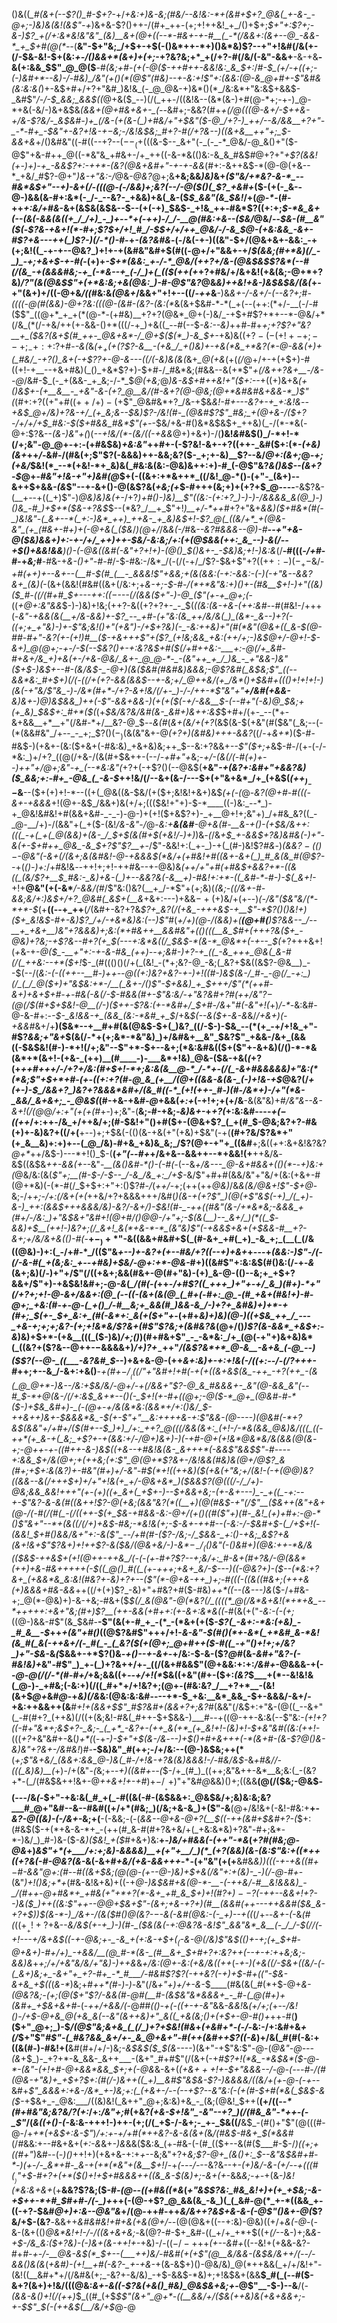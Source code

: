 ()&((*_#(&+(--$?()_#-$+?-*+/_+&:+)&-&;(#&/--&!&:-*+(&#+$+?_@&(_+-&-_-@+;-)&)&(&!(&$"-+_)&+&-$?()++-/(#+_++-(+;+!++&!_+_/()+$+;_$+"+:$?+;-&-)$?_+(/+:&*&!&"&"_(&)__&+(@+((--*-#&+-+-#__(_-*(/&&+:(&+--@_-&&-*_+_$+#(@(*--_(__&"-$+"&;_/+$+-+$(-()&*++-*+)()&*&)$?--+"+!&#(/&(+-(/-$&-&!-$+(&:_+-/()&&+*(&+)+(+;_-+?&?&;+*_+(/+?-#(/&/(-&"-&&+__-&-+&__-&(+:&&_$$"_@_@($__-#_(&;+#-(+(-@($-++#++-&&!&:_&_$+:_/_#-$_(+/-+((+;-(-)&#+*--&)-/-#&)_/&"(+()(*(@$"(#&)--+-&:+!$"+:(&&:(@-&_@+#+-$"&#&(&:&:&(_)+-&$+#+/+?+"&#_)&!&_(-_@_@&-+)&*()(*_/&:&*+"&:&$+&&$-_&#$"_/-/-$_&&;_&&$((_@+&($_--)(/(_++-/((&!&--(&*(&-)+#(@-*+;-+-)_@-*+&(-&/-)&+&$&*_(&&_+(@+#&+&+-_(--*&#+;-&&?(#+*_+(/_@(((@-&+/-$++&-+/&-$?&/-_&$&#-)+_(/&-(+(&-(_)+#&/+"+$&"($-@_/+?-)_++/--&/&&__+?+"-_-*-#+_-$&"+-&?+!&-+$-$&;-/&!&$&;_#+?-#(/+?&--)((&+&__++"+;_$-&&+&*+/()&#&"((-#((--+?--($--_(+$(((&-$--_&+"(-_(-_-*_@&/-@_&()+"($-@$"+&-#++_@((-*&"&_+#&+-/+_++((-&-*&(()&:-&_&_#&$_#_@+?+"_+$?(&&!(+-)+)-+_-&&$?+:-++*-(&?(@&+&#+"-+-+-&&_(#+:-&++&$-*(@-@(+&--*_+&/_#$?-@+"_)&-+"&:-/_@&-_@&?_@+;&__+&;&&_)&)_&+*(_$"&/+*&?-&-*_--#&*&$+"--+)-&_+(/_-(((@-(-/&&_)+;&?(_-_-/_-_@($()(_$?_+&#+*($-(+(-_&--@-)&&(&-#+:&*(-_/-_--&?-_+&&)+&(_&-($_$_&&"(&_$&!_/+(_@-*-_(#-++_+:&/+#&_-&+(&$&(&$&--$--(+(-+)_$&$-_+!&_++-#&*$?((+:+;_$-*&_&+(--(&(-&&(&((+_/_/+)_-_)+--*+(-++)-/_/-__@(#&:+&--($&/_@&/--_$&-(#__&"($(_-*$?&-+&+!(*-#+;$?_$+/+!_#_/-$_$+/+/++_@&/-/-&_$_@-_(+&:&&_-&+-#$?+&---++(_)$?-)(*_/-*()-#-_+*-(&?&#&*-$($-/&(-+-)((&"-$+/(@&+&+-&&:_-+(+;&!((_-+-+--@&?_)+!+-+(&#&"&#+$(#((-@+/+"&&+-+/_$(&&;(#+*&)(/_-_)_-+;+&+$-+-#(_-(+)+*-$+*(&&:_+-/-*_@&/(++?+/&-(@&$&*_$$?&*(--#(/(&_-+(&&&#&;-+_(-*&--+_(-/_)+(_(($(++(+_+?+#&/+/&+&!(+&(&;-@+*+?&)_/$?$"(&(@&$$"+(+*&:&;+&(@&:_)-#-@$"&?_@&_&)++&!+&-)&$&$&/(&(_+-+"(&+)+/((-@+&_/((_#&:&_(@&+_/&&+"+!+--((/_-++_&__-)&_&+-/-&+/-(--&?+;_#_-((((-@(#(&&)-@+?&:(((@-(&#-(&?-(&:(*_&(&+$&#-*-*(_+(--(++:(*+/-__(-/-#($$"_((@+*_+_+(*(@-*-(+#&)__+?+?(@&*_@+(-)&/_-+$+#$?+*+--*-@&/+*(/&_(*(/-+&/++(+-&&-()+*(((/-+_)+&((_--#(--$_-&:--&)_++#-#+*+;+?$?+"&?__+_($&?(&+$(#_++-_@&+&*-/_@+$(*_$(*_)-&_$+-_+&)&(($+?-(-(+!+-+;--+;_-+:+:$?+#-_-&(_&_($+_+(+($?$?-&__-(+&_/_+()&)+-+&(*&_+*&?(*-@-&&(+)+(_#&/_-+?()_&+(-+$?$?+$-@-&---((/(-&)&(&(_&+*_@(+&*(+(_(/_@+/+-+(+$+)-#((+!-+__--+&+#&)(_()_+&*$?+)-$+#-/_#&*&;(#&&--&(+*$"_+(/&++?&+__-/&--@_/&#-$_(-_+(&&-_+_&;-/-*_$_@($+$&;_@_)&-&$+#++&!+"($+:--_+((+)&+&*(+()&$+-(+__&__-_+&"-&-(+?_@__&/(#-&+?(@-@&;(@+*&#&#&+&&-*_)$"(*(#+:+?((+"+#($(++/+)-(+$$"_@&#&*+?_/&-+$&*&!-#+---&?+-+_+:&!&*-_-+&$_@+/&)+?&-+/_(+_&;&--$&)$?-/&!(#-_(@&#$?$"_#&;_+(@+&-/($+?-/+/+/+$_#&:-$($+#&&_#&*$"($+$-_-$&/+&-#()&*&$&$+_++&)(_-/(*-*&(-@+:$?&--*(&-*_)&"+(_)(_--+!&/(*-(&/((-+&&_@+)+&+)-/(__)&!_&_#&$()_/-*+!-*(/+;&"-@_@+-+:-(+#&$&)_+&:&"_++#+-(-$?&!-&+-+?((++-_&#($+:(*-_(+&)(&+_++_/-_&#-/(#&(+;$"$?(-&&&)++-&&;&?($-_+;+-&)__$?--&/_@+:(&+;_@_-+;(+&/_$&!(*_--*(+&!-*+_&)&(_#&:&(&:-@&)&++:+)-#_(-@$"&?_&()&$--(&+?-$_@+-_#&"+!&-+"+)&#(@_$+(-((&+:+*&++*_((/&!_@-*()-(+"-_(&+)--&++$+&&_-(&_$"--+-&+()-@(&$?&(_+&;(+_$-#+++(&;+)+(+?+$_@----__-&$?&-(__+--+((_+)$"-)_@&)&)&(+-_/+?_)+#()-)&)__$"((&:-(+:+?_)-)-)-/&&&&_&(@_)-)()&_-#_)+$+*($&-+?&$_$--(*&?_/__+_$"+!_)__+/-*++_#+?+"&+_&&)($+#&*(#(-_)&!&"-(_&+--*(_+:-)&*_++)_++&-_+_&)&$+!-*$?_@(_((&/+*_+(@&-&"_(+_(#&+-#+)+(-@+&(_($&*_/_)(@+/_/&_&(-/_#&*--&?_#&&&--@_)-#__--+"+&-@($&)&&+)+:-+-/+/_++)++-$&/_-&:&;_/+:(+(@_$&&(++:_&_--)-&(/--+$()+&&!&&___)()-(-@&_((&#(-&"+?+!+)-_(@()_$()&+-_-$&)&;+!-)&:&*(/__-#(((_-/+#_-_#-_+_&;_#__-#&-+_&-()+"-#-#_/-$-#&:-/&*_/(-(/(-+/_/$?-$&+$"+?($(++:-)(-_+-$&/-*+#(++)+_--&+--(__#-$(#_(__-_&&&!$"+&&;+(_&(&&:(-+:-&&:-(-)(-+"&--&&?&+_(&)(*-(&+(&&!(#&#((&+(/&:+;+*&-+;-$-#-/(*+*&"&:+)()+-(#&__$+!-)+"((&)($_#-((/(#+#_$+-_--++:_$((-$_---(/(&&(_$+"-)-@_($"(+-+_@+;(*-((*+*_@+:&"&&_$-)-)&)+!&;(++?-&((+?+?+-_-_$(*((&:(&-+&-(++:_&_#-*-#(#&!-/+++(-*&"-+&&_(&(__+/&-&_&)+-$?_--_+#-(+"&:(&_++/&/&(_)_(&*-_&--)+?(-((+;+_+"&)-)+-$"&;&!()+"(+&"_)-/+$+?&)(-_-&:++&)+"(#(*&"(@&+((_&-$(@-#_#-#+"-_&?(+-(+!_)_#__($-+&+++$"+($?_(+!&;&&_+&:(++/+;-)&$_@+/-@+!-$-&+)_@(@+;-+-/-$(--$&?()+-+:&?&$+#($(/+#++&:-___+:-@(/+_&#-#+&+/&_+)+&(+-/+&-@&/_&+-_@_@-*-_-(&"++_+_/_)&_-_+"&&-)&"($+$-)&$+--#-(&/&$-_-@+)(&($&#(#&#&)&&&;-@$?&#(_&$&;$"_((--&&*&:_#+$+)(/(-((_/+(+?-&&(_&&$--+-&;+/_@++&/(+_/&*()+$&#+((_()+!+!+!-)(_&_(-+"&/$"&_-)-/&*(#+*-/+?-&+!&/(/+-_)-/-/++-*$"&"+"__+/&#(+&&-___&)&+-)_@_)&$&&_)++(-$"-&&+&_&-_)(+(+($(-+/-&&__$-_(--#+"(-&)_@_$&;+(+_&)_$&$+:_#+*($(*(+_$&/&?&/&#(&-_&#+)&++:&$_$+#+/(+-_--(*+-&+&&__+*__+"(/&#-*+/__&?-@_$_-_-_&(#_(_&+(&/+(+?_(&$(&-$(+&"(#($&"(_&;--(-(*(&&#&"_/+--_-_+;_$$?()(-_)($&(&"&+-@_$(+$?+)(*&#&)+*++-&&?_((/-+_&+*_)($-#-#&$-)(+&+-(&:($+&+(-#&:&)_+&+&)&;++_$--&:+?&&+*--$"($+;+*&$-#-/(+-(-/-*&:_)+/+?_((@(/+&-/(&(#+$&++-(--/_-+#+"+_&;-*+/-(&(_/_(-#_(+)+--)_++"+/_@+;&"_-+_(*_--*&:&"(_+?+(-+$?()(--@&$(__+&"_-+(&?+:&#+"+&&?&)($_&&;+:-#+_-@&_(_-&-$_++!&/(/--&+(&-/---$+(+"&+&*_/+_(+&$(_($++_)_--$_&__--($+(+)+!-*--((+(_@&((&-$&/(+($+;&!&!+&+)&$_(+(-(_@-_&?(@+#-#($($(-&+-+&&&_+!(@+-&$_/&&+)&(+/+;((($&!+"+)-$-*____((-)&:_--*_)-+_@&!&#&!+#(&&+&#-_-_-)-@-)+(+!($+&$?+)-_+__@+!+;&"+)_/+#&_&?((_-_@-__/+)-/(&&"+(_+($-(&!_/&-&"-/_@-*&:_+__&(&#__-@+&(#-__&-+()-(+$&/&++:(((_-+(_+(_@(&&)+(&-_/_$_+_$(&(#+$(+&!_/-*_)+)_)&_-(_/&_+$_+-&&$+?&)&#&(-)+"-&(+-$+#++_@&_-&_$+?$"$?__+-_/$"-&&!+:(_+-_)-+(_(#-)&!$?_#&_-)_(&&$?-(()-$-@&"(-&+(/(&+;&(&#&!-@-+&&&$(*&/+(+#&!+#((&+-&+(_)_#_&(&_#(@$?--_+(_()-)+:_/+#&!&*-*_-_++!+;+!-++#&--+-@&)&*(++/+"+#(_+#&$+&&?+*-((&((_(&/$?+__$_#&:-_&)+&-(_)+--&&?&(-&__+)-#&!+:+*-((_&#-*-#-)-$_(_&+!-*+!+__@&"(+(-&*___/-&&/(#_/$"&:()&?(__+_/-*$"+(+;&)(*_(&;-((/&+-#-&&;&/+:_)&$+/+?_@&#(_&$+(__&*+&+:---)+&&$-+($+)&/+(+--)_(-/&"($&"&/(*-*+*-$_(+__((--+_++__(_/_(&#+-&?+?&_$?+_&?(/(+&_-+++&$-+__$"-*$?()()&!+)($+_&!&$-#+-&)$?_/+/-+&*&)&:(--)$"_#(*+/+)(@-/(&&)+(__(@+#(__)$?&&--_/--__+_+&+__)&"+?&&&)+;&:(*+#&++__&&#&"+(()(((__&_$_#+(+++?&_($+_-@&)+?&;-+$?&--#+?(+_$(---+:&*&((/_$&$-*(&-*_@&*+(-+--_$(*+?+++&+!(*+*&-+-_@($_-__+"+:-+-&-#&_(++)--+;&#-)+?-+_((_-&_+++_@&(_&-#(/(_++&:--+*($+!_$-_(#((()()(/+(_(&!_-(*+;&?-@_-&;(_&?+$&((&$?-@&__)_--$(--/(*&:-(-((++--__#-)++-_-@((+:_)&?+_&?-+-)+!(_(#-)&$(&-/_#-_-@(/_-+:_)(/_(_/_@($+)+"&$&:+*-/__(_&+-/()$"-$+&&)_+_$+++/$"(*(++#-&+)+&+$+#-+-#&(-&(/-$-#&&(#+-$"&:&/_-+"&?&#+?_#(++/&"$?-$(@(/_$(#+$+$&!-@__(/-)($_++-$?&:(+-*&#+/_$+#-/&*+"_#(-&"+!(_+)_/-*-_&:&#-@-&-#+:-_-$-_&!&&-+_(&&_(&:-*&#_+_$_/+&_$(--&($+-&-&_&/_/+&+)(-+&&#_&+/+__)($&*--+__#+#(&(@&$-$+(_)&?_((/-$-)-$&_--(*(+_-+/+!&_+"-#$?_&&;+"&+_$(&(/-*+(+;&*-*&"&)_)+/&#&+__&"_$&?$"_+&&-/&+_(&&((-$&$&!(#-)-*+!(/+;&"--$"+*-$+--&+;(*&:&#&(($+($"+-&+&)(/()-*-*&(&*+*(&+!-(+&-_(++)__(#____-)-___&*+!&)_@&-($&-+&(_(_+?(+_++#+++/-/+?+/&:(#+$+!-*+;&:&(&__@-*_/-*+-(/(_-&+#&&&&&)+"&:(*(*&;$"+$+*+#-(+-((+:+?(#-@_&_(+__/(@+((&&-&(&-_(-)+!&-+$_@&?(/_+(+-)-$_/&&+?_)&?+?&&&*&#+/(&_#((-*_(+!(++-_#-)(#-/&*+)-/+"(*&-_&&/_&+&+;_-_@&$(_(#-+&-+&_#-@_+&&(_+:+_(-+!+;+(+/&__-&(&"&)+#_/&"&--&-&+!(/(@_@_/+:+"(*+(+*(#_+-)+;&"-(__&;-#-+&;-_&)&+-_+*+?(*+:&:&#----_$+(-$((++_/+:++-/&_+/++&/+;(#-$&!+"()+#($+-(@&+$?_(_+(#_$-@&;&?+?-#&(+)+-&)&?+((/+(__+--)+;+$&(-(()(&-+&(+"(+&)+$&"(-+(__(#+?&/$?&*+"(+_&__&)+:+)+--(_@_/&)-#+&_+&)&_&;_/$?(@+-+"+_((&#__+;&((_+_+:&+&!&?&?_@+*_++/&$-)---*+!()_$-(__(_+"(--#+_+/&+&--&&++--*+&&!(+__++&/&_-_&$((&$&*++_-_&&(+--*&"_-__(&()&#-*()-(-#(-_(--&*+/&---_@-&+#&&+*_(()(*-_-_+)&:+(_@&/&:(&(_$"+;__(#-$-/-$--_/-&_/&_+:_/+$-_&/$"+#+#(&&/&"+"&/+(&:(+&+-#(@+*&)(-(*-#(/_$+$+:+"+:()$?_#-/_(_++/_-+;(++(++_@&)_/&*&(&/_@_&+!$"-$+*_@_-&;-/+_+;-/+:(/&+(+(_++&/+?+&&&+++/&#(*_)(&-+(_+?$"_)(@(+$"&$(-+)_/(_+)-&-)_++:(&&$+++_&&&/&)-_&?_/-&+/_)-$&!(#-_-++((#&"(&-/+*&*&;-&&&_+(#+/-/&:_)+"&$&_+"&#+!(@+#_/()_@_@-*_/+"+;-$(&(__)--_&+/_)(*((_$-&&)+$__(++!-)&?+;(/_&+!_&(*+&-*-*_(&"&)$"(-+&&$+&+(+$&&-#__+?-&+;+/&/&+&(()-#(_-__$+-_)+*$"-&((&&+#&#+$(_(#-&+_+#(_+)_-&_+;_(__(_(/&((@&)-)+:(_-/+#-*_/(($"&_+--)+-&?+(+--#&/+?((--+)+&+_+---+_(&&:-)$"-/(-(/-&-#(_+(&;&:_+--+#&)+$&/-@+:+*-@&-_#+)((&#$"+:&:&$(#()&:(/-+-*&*(&+;&)(/-)+"+/$"(/((+&+;&&(#&+-@(#+"&)-(+)_&-@-(()--&;+_+$+?&&+/$"+)-+&$&!&#+;-@_-&_(*_/(#(-(*++-*_/+#$?((_+++_)+"+-+/_&_)(#+)-*+"(/+?+;+!-@-&+/&&+:(@_(--((-(&+(&(@_(_#+(-#+:_@_-(#_+&+(#&!+)-#-@+;_+&:(#-+-@-(_+()_/-#__&;+_&&(#_)&&-&_/-)+?+_&#&)+)+*-+(#+;_$(+_-_$+_&:+_(#(-&*+:_&(+($+"+*-(+#+*&)+)&)(@-)((+$&_++_/_---_+&-+;+;+;&?-(+;+!&*&/$?&+(#$"$?&;+(&#&?&*(@+/()_)$?(&-&&*_+&$+:-&_)&)+$+*-(+&__(((_($-)&)_/+;()_)(#+#&+$"_-_-&*&:_/+_(@(-+"+)&+&)&*(_((&?+($?&--@++-$-$&&&&+)_/+)$?+_-$_++"_/(&$?&*+*_@-&__-&+&_(-@_--)($$?(--@-_((___-&?&#_$_--)+&+&-@-(++_&+:&)+-+:+!&(-/((+:-*-/-$(/$?+*++-#_++;+--&_/-&+:+&()__-___+(_#+$-/__(((/$"+"&#+!+#_(-+(+((&$+$&$(&_-++_-+?(++_-(&(_@_@+*-)&--/&:+$&__/&/-@+/_-+_(/&&+"$?-@_&_#&&&+-_&"(@-&&_&"(--#_$-*+__@(&-/(/+:_&_$_&+*--()(-_$+!(+-#+((@+;-@($-*_@+_(@&#-#-*($-)+$&_&#+)-_(-(@+-+/&(&*&:(&&*+/+:()&/_$-++*&++)&+-$&&&*&_-$(+-_$"+"__&:++++&-+:$"&&-(_@-*---)(@&#_(-*+?&$(&&"+/+#+/($(#+--$_)+)_/+:_++?_@(((/&&(&+:_(+!-/-*&(&&_@&)&/(((_((-++*(+_&-+(_&;_+$?+-+(_&&:+/-/_@+)_&+)-)(-+#-@+(+!&*___@&*&/&(&&(@(&_-+;-@++-+-((#+__+-*&*-)&$((+&--+#&!&(&-_&+++*(-&&$"&&_$$"-#----+:&&_$+/&_(__@+;+(++&;_(+:$"_@(@+*$?&+-/&!&&(#&)&_(@+/_@$?_&(#+;+$+:&(&?_)+*-#&"(#+)+/-_&"-#_$(*+!((++&)($(+&(+"&;+/(_&!-(-+(@_@_)&?($($&&--&_(/+++$+)+/+"+!&(+_+/-@&+&*_)($&&$?(@(((/-/_/+)-@&;&&_&&!+++"(+-(+)((+_&+(_+$+-_)--_$+&&+&;-(+-&+---)_-_+((_-+:--+-$"&?-&-&(#((&++!$?-@(+&;(&&"&?(*((__+)(@(#&$_-+"(/$"__($&+_+_(&"+&+_(@-/(-_#(/(#_(_-(/((++-$(+_$&-+#&&-*&:-@+/(+()(*(#(*$"+)(#-_&!_(+)+#+:-@-*()$"_&+"_--*+(&((/(/+)+&_$-#&;-*&!&(+;-$-&_+-++#--(-&:-/-$&#+$-(_/+$+!(-(&&!_$+#()__&*&/&_+"+:-&(_$"_--/+#(#-($?-/&;-/_$&&-_+:()-+&;_&$?+&(&+!&*_+$"$?_&+__)+!++$?-&($&/(@&+&/-)_-&*_$-_-/_(($_)&"(-()&#+)(@&:++-*&/&(($&$-++&_$+(+!(@++-++&_/(-(-(+-#+?$?--+;&/+:_#__-&_+(#+?&/-@(*&*&*(++)_+_&-#&+++++(_-$((_@()_#((_(+-+++;+&+_&/-$---)((-@&?+)-(_$--(*&:+?&+_(+&&*&_&:&!(#&?+-&)+?+--($"(*-@+&-+_+_)+;-#(__(_(-((&(_(#_&+;(+++_&(+_)&&&+___#&-&&_++((/+(+)$?_-&)+"+#&?+#($-#&)_++*((--(&---)&_($-/+#&-+;_@(*-@&)+)-&-+&;-#&+($_$(/_&(@&"-@(*&?(/_((((*_@(/&*&+&!(*+*+&_--*+++++:+&+"&;(#+)$?__(++-&&(*+#+*+:(+-&+:&*&((_-#(&($+($"_-&:-(-(+;_((@-)&&-#$"(&_$&#-__-$"(&(+-#_+_-(*_-(*&+(+($_-$?(_-&+:-*&:(+&)_-_#_&__-$_++_+(&"+#()_((@$?&#$"+++/+!-*&-&"-$(#()(*+-&*(_+*&#_&-*&!(&_#(_&(-++&+/(-_#(_-_(_&?($(+(@+;_@+#++($-#((_-+"()+!+;+/&?_)+"-$&*-&_(_$&&+-+*$?()&_-+()--+-&+_-+/&:-$-&-($?_@_#(&-*&#+"&?-(-#&!&)+*&"-#$"_)_+-(_)+?&++/+-_((/(&+#&&$"(@+&&:+:+:_/&#+_-@&&&-+(--_@-@(/(/-*(#-#+/_+&;&&((+_--+/+!(*_$&((+&"(#+-($+:_(&?_$___+(*--&!&!&(_@-)-_+#&;(-&:+)(/((_#+*+/+!&?+;(@+-(#&:&?_/__+?+*__-(&!(&+$_@+_&#_@_-+*&)(/&*&:(@&:&:&#----+*-$_+&:__&*_&&_-$+-&&&/-&+/-+&:++&&++(&___#+!+(&&+$$"_#$?&#+(&&+?+;&?_#(&&"(/&$+:+"&-(@((_--&+"(_-#(#+?_(++&)(/((+(&;&!-#&(_#++-$+$&&-)___#--+((@-++-&:&(--$"&:-____(+!+?(_(_-#+"&*+;&$+?-_&;-_(_+*_-&?+-(++_&(+*_(+_&!+!-(&)+!-$_+&"&#((&:(++!-_(((_+?_+&"&#+-&(_)+*(_(-+_-)-$+"+$(&-/&_-*-_-)+$()+#+&+++(-*(&+#-(&-$?_@(*_)&-&)&"+?&+-/&#&!_)_#-___-$&)&"_#(++;-/+/&:--(@-)&$&;++(*__(_+;$"&+&/_(&&+:&&_@-)&(_#-/+!&-+?&(&)&&&!-/-#&/&$-_&*+#&/_/-_(((_&)&)__(*+)-/+(&"-*(*&;+--_+)((&#+--(_$-/+_(#_)_((++;&"&++-&*__&;&:(_-(&?+*-(_/(#&$&++!&+-@_++&+!+-+#_)+$-/___++)$"+"&#_@_&&)()+;((&&__(@(/($&;-@&$-(---/&_(-_$+"-+&:&(_#_+(_-#((&(-#-(&$&&+:_@&$&/+;&)&:&;&?___#_@+"&#--&--#&#((+/+*(#&;_)(/&;+&-&_)+($"-&__(@+/&!&+(-&!-#&:+__+-_&?-@((&)-(-/&+-_&;+(__-(-&&;-(-(_&&--@+&-@+?(__$((-++(&#+$&#+?-(_$+:(#&$($-+(*+&-&-*+_-(++(#_&-#(#+?&+&/+(_+&:&*&)+?&"-#+;&*-*-)&/_)_#-)&-($_-&)($&!_+($_#+&+)&:__+-_)&/+#&&(-(++"-*&_(*+?_#(#&;_@-@&*+)_&$"+*(+___/+:+;&)-&&&&)__+(+"+__/_)(*_(+?(&&)(&-(&:$"&:+((*++((+?&(-#-@&?(&-_&(-&+#_+&/(+&-&&+++_-*-(+"&"(+(+__&#&*&)_)(((_-+-+&((#+$-$_#-&&"_@+:(#_--#_((&+$&;(@(@-(+--@-)&)+$+&(/&"+:+$($&)-_-)(/-@-#+*-(&"_)+!()&;+*+_(#&-&!&+&)+((-+*_@-)&$&#+&(@-*-__-(-++&/-#__&!&&&)_-_/(#++-@+#&*+_+#&(+"+*+?(*-&+_+#_&_$+)+!(#$?+)--$?(-_++--&&_+!+?-_-)&_($_)++((&:$"++_--@_@+$&+$"_-(&+;_+&-+?+)(#__(&&#(++-_--++&&#($&_&-+?+$_)_)_$(&-*-)_/&+-/(&($_#()_@(_&?-$-$-&(-&#(@&:-(-_+)--+((*(/+--*&+-(-*&_(#(_((+$__+!+?+$&--*&/&$(+-+_)-)(#-_($&_(&(-+:_@&?&-&!$"_&&"&*_&__(-_/_/-$(/_/(-+!_---+/&+&$((-+-@&;+-_-&_+(+:&-+$+$(_($-&-@(/&)$"&$((_)+-+;(+___$+#-@+&+)-#+/+)_-+&&/__(@_#-*(&-_(#__&+_$+#+?+:&?++_(--+-+:+*+_&;&;-&&)&_+*+;_/+/_+&"&/&/+"&)-)++&*&*+/&:(*_@+-&:(+&/&((++_(_-+-)(+&((/-$&+((&/-(-(_&+)&;+_-&+"+_+?-#+_-*_#___/-#&#$?$?(-++&?(-+)+$-#+$(($"-$&-&+&_+$((_(_&-*_)&;+#_++*(#-)-)-_&"(/&_+"+)+/+-&-_$____(#&(&(_#(*+$-@+*&-(@&?&;-(+;(@($+"$?_/-_&&(#-@_#(__#-(&$&"&*&&&+_-_#-(_@(#+)+(&#+_+$&+&_+#-*(-_++/+&&/(_-@_#_#_(()-+(-((+-+-&"_&&_-&&!_&_(+/+;(_+--*_/&!()-/+$-@+&_@(+&_&(--&"(&++&)+"_&((_+&(&;()+(+$+-_@-#()+*++-#(__)($+"_@+;_)-$_/(@$"&;&+&_(_(/_)+?+$&!(#&_+_(+&#+*-(-/-_&:-/+:&#+&_+(/_$+"$"_#$"-(_#&?&&_&+/+-_&_@+&+"-#(++(&#++$?((-&_)+/&(_#(#(-&:+((&(#-)-#&!+(__&#(#+/+/-)&;_-&$&$($_$(&--_--)(&+"-+$"&:$"-@-(_@&"-@---(&_+$_)-_+?+*-&_&&-_&++___-(&+"_#+#$"(/(&+(-+_#$?+!(*&_-*&$&*($-@-*-(&"-(+!+#-@+&&*&&_$+;+(-@&_&-&+(*(_+_&$+++!+$-$+"&&&--/-@-(---#-/(#(@&-+"&)+_+$+?_$+:(#(/-)&++((_+)__&#$"&$&-$?-)&&&&_/((&/+_(+-@-_(-+--*&#+*$"_&&&+:+&-/&*_+-)&;+:(_(+&+-/--(--+$?--&"&:(-(+(#-$+#(*&(_$&$-&($-*+$&+_-_@&:___/((&)&!(_&++"_@+;&:&)+&_-_(&;(@&!_$++(__(+/((-_-*(#+#&"&;&?&/$?($+:_/+:_/&"+;_#(+&?_(+&-$+!&"_-&"--+?_)(/(#&_&"-*++-(-_$"_/(_&((+()-(-_&:&-+++!-)++-(+;(/(_+$-/-&+;-_+-_$&((/__&$_-(#()+"$"(@(((#-@-/+_+*(+&$+:&-$"_)_/+:+-+/+#(*++&?-&-&(&+(_&_/(#&$-#&+_$(*&&_#(/_#_&&:+--#&+&+(_+:-&_&+_-)&_&&($&:&_(+-#&-(-(#_(($+--&(#($___#-$-/_)((+;+((#+"_)&#--(_-)()_++!+)(+&+&-+:+*+*--&;&"+?+_&;$?-@+_(&()+:_$--&"&$&#+#-*-)(+-/-_&*+#-_&-+(+*(*&"+(&__$+!_/-+_(---/-_--&?&--+-*(+_)&/-&-(+/--+(_((#_$(__)$"+$-#+?+(+*($()+!+$+#&&&++((&_&-$(_&)+;-&+(+*-&&*&;-+-*+(&_-)&!(*&:&+&+_(+__&&?$?&;($-#_-(@--((+#&((*&_(*+"&$$?&:_#&_&!+)+(+_+$&;_-&-+$++-*+#_$_#+#-/_(_-_)+*++(-(@-+$?_@_&&(&_-&_)(_(_&#-@(*_+-*((&&_+-((-+?-$&#_@+)+:&--@&"&_+/(@-++#-++*&/&++?&$+&-&-(-@$"()&+-@(*$?&/+$-(&?___-_&&++*&*_#&#&!+#+*&(+&(@+/-*-_(@(@&+((--+:&)-@&)((+/+_&(-@_-(-&-(&+(()_@&*&!+!-/-/((&+&+&;-_&$(@$?-#-$+_&#-((_+/+_+*+$((+_(/_--&-)+;&_&-+$-/&_&:($+?&)-(-)&+(&-++!+-_+&)-/-(($-/-++$+_(+--&#+_((--&!+(+&&-&?-#+*_#_-_+-/-__@&-&$(*_$+--_(____++)&/-#&#(+(+$"(@__&/&&-(&$&/&++/(--/_-&&()&(&*(*+_&#_)-(+!__+#(-&?-_+-+&-*+(&-&$+)()-@&/&)_@(*++&&(_+/+/&!+"-(&!((__&#+*+/(/&#&(+;_-&?+-&/&)_-+$-&&$-*&)+;+!&$&+(&&__$_#(_(--#($-&+?(&+)+!&/(((@&:_&+-&((-$?&(+&()_#&)_@&$&+&;+-_@$"__-$-)--&__/(_-(&&-&()+!(/(++)_$_((#_(+$_$$"(&+"_@+*-((__&&/+/($&(++&)&(+&+&&*+;-+-$$"_$(*-(++&$(__/&/+$_@-@
